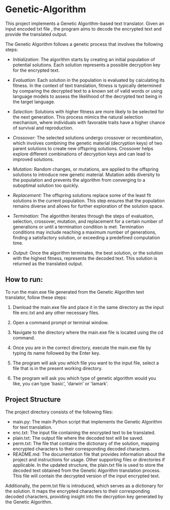 # Genetic-Algorithm
This project implements a Genetic Algorithm-based text translator. Given an input encoded txt file , the program aims to decode the encrypted text and provide the translated output.

The Genetic Algorithm follows a genetic process that involves the following steps:

* *Initialization*: The algorithm starts by creating an initial population of potential solutions. Each solution represents a possible decryption key for the encrypted text.

* *Evaluation:* Each solution in the population is evaluated by calculating its fitness. In the context of text translation, fitness is typically determined by comparing the decrypted text to a known set of valid words or using language models to assess the likelihood of the decrypted text being in the target language.

* *Selection:* Solutions with higher fitness are more likely to be selected for the next generation. This process mimics the natural selection mechanism, where individuals with favorable traits have a higher chance of survival and reproduction.

* *Crossover:* The selected solutions undergo crossover or recombination, which involves combining the genetic material (decryption keys) of two parent solutions to create new offspring solutions. Crossover helps explore different combinations of decryption keys and can lead to improved solutions.

* *Mutation:* Random changes, or mutations, are applied to the offspring solutions to introduce new genetic material. Mutation adds diversity to the population and prevents the algorithm from converging to a suboptimal solution too quickly.

* *Replacement:* The offspring solutions replace some of the least fit solutions in the current population. This step ensures that the population remains diverse and allows for further exploration of the solution space.

* *Termination:* The algorithm iterates through the steps of evaluation, selection, crossover, mutation, and replacement for a certain number of generations or until a termination condition is met. Termination conditions may include reaching a maximum number of generations, finding a satisfactory solution, or exceeding a predefined computation time.

* *Output:* Once the algorithm terminates, the best solution, or the solution with the highest fitness, represents the decoded text. This solution is returned as the translated output.

## How to run:

To run the main.exe file generated from the Genetic Algorithm text translator, follow these steps:

1. Dwnload the main.exe file and place it in the same directory as the input file enc.txt and any other necessary files.

2. Open a command prompt or terminal window.

3. Navigate to the directory where the main.exe file is located using the cd command.
4. Once you are in the correct directory, execute the main.exe file by typing its name followed by the Enter key. 
5. The program will ask you which file you want to the input file, select a file that is in the present working directory.
6. The program will ask you which type of genetic algorithm would you like, you can type 'basic', 'darwin' or 'lamark'.

## Project Structure
The project directory consists of the following files:

* main.py: The main Python script that implements the Genetic Algorithm for text translation.
* enc.txt: The input file containing the encrypted text to be translated.
* plain.txt: The output file where the decoded text will be saved.
* perm.txt: The file that contains the dictionary of the solution, mapping encrypted characters to their corresponding decoded characters.
* README.md: The documentation file that provides information about the project and instructions for usage.
Other supporting files or directories if applicable.
In the updated structure, the plain.txt file is used to store the decoded text obtained from the Genetic Algorithm translation process. This file will contain the decrypted version of the input encrypted text.

Additionally, the perm.txt file is introduced, which serves as a dictionary for the solution. It maps the encrypted characters to their corresponding decoded characters, providing insight into the decryption key generated by the Genetic Algorithm.



